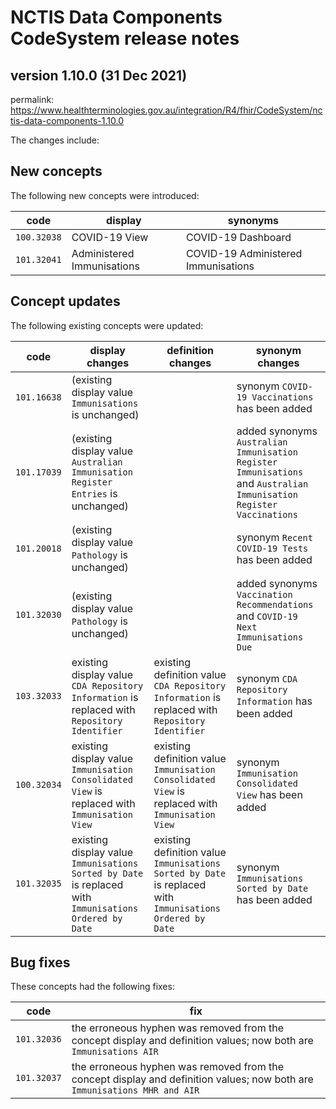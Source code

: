 # NCTIS Data Components CodeSystem release notes

## version 1.10.0 (31 Dec 2021)

permalink: https://www.healthterminologies.gov.au/integration/R4/fhir/CodeSystem/nctis-data-components-1.10.0

The changes include:

## New concepts
The following new concepts were introduced:

code  | display  | synonyms
------------- | ------------- | -------------
`100.32038`  | COVID-19 View  | COVID-19 Dashboard
`101.32041`  | Administered Immunisations  | COVID-19 Administered Immunisations


## Concept updates
The following existing concepts were updated:

code  | display changes  | definition changes   | synonym changes 
------------- | ------------- | ------------- | -------------
`101.16638`  | (existing display value `Immunisations` is unchanged) |  | synonym `COVID-19 Vaccinations` has been added
`101.17039`  | (existing display value `Australian Immunisation Register Entries` is unchanged) |  |  added synonyms `Australian Immunisation Register Immunisations` and `Australian Immunisation Register Vaccinations`
`101.20018`  | (existing display value `Pathology` is unchanged) |  | synonym `Recent COVID-19 Tests` has been added
`101.32030`  | (existing display value `Pathology` is unchanged) |  | added synonyms `Vaccination Recommendations` and `COVID-19 Next Immunisations Due`
`103.32033`  | existing display value `CDA Repository Information` is replaced with `Repository Identifier` | existing definition value `CDA Repository Information` is replaced with `Repository Identifier` | synonym `CDA Repository Information` has been added
`100.32034`  | existing display value `Immunisation Consolidated View` is replaced with `Immunisation View` | existing definition value `Immunisation Consolidated View` is replaced with `Immunisation View` | synonym `Immunisation Consolidated View` has been added
`101.32035`  | existing display value `Immunisations Sorted by Date` is replaced with `Immunisations Ordered by Date` | existing definition value `Immunisations Sorted by Date` is replaced with `Immunisations Ordered by Date` | synonym `Immunisations Sorted by Date` has been added


## Bug fixes
These concepts had the following fixes:

code  | fix
------------- | ------------- 
`101.32036`  | the erroneous hyphen was removed from the concept display and definition values; now both are `Immunisations AIR`
`101.32037`  | the erroneous hyphen was removed from the concept display and definition values; now both are `Immunisations MHR and AIR` 
